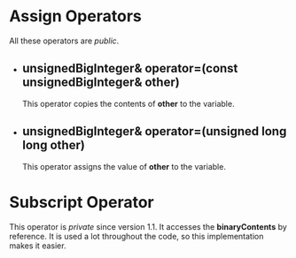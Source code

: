 # Assign Operators
All these operators are *public*.
- ## unsignedBigInteger& operator=(const unsignedBigInteger& other)
  This operator copies the contents of **other** to the variable.

- ## unsignedBigInteger& operator=(unsigned long long other)
  This operator assigns the value of **other** to the variable.

# Subscript Operator
This operator is *private* since version 1.1. It accesses the **binaryContents** by reference. It is used a lot throughout the code, so this implementation makes it easier.
